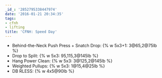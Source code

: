```yaml
---
_id_: '2852795338447974'
date: '2016-01-21 20:34:35'
tags:
- cfnh
- lifting
title: 'CFNH: Speed Day'
---
```


- Behind-the-Neck Push Press + Snatch Drop: {% w 5x3+1: 3@65,2@75lb %}
- Drop to Split: {% w 5x3: 95,115,3@145lb %}
- Hang Power Clean: {% w 5x3: 3@125,2@145lb %}
- Weighted Pullups: {% w 5x3: 1@15,4@25lb %}
- DB RLESS: {% w 4x5@90lb %}
